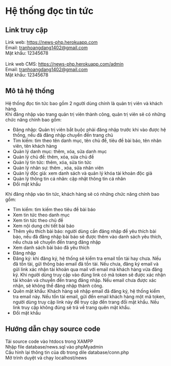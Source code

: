 # Hệ thống đọc tin tức

## Link truy cập

Link web: https://news-php.herokuapp.com
<br>
Email: tranhoangdang1402@gmail.com
<br>
Mật khẩu: 12345678
<br>
<br>
Link web CMS: https://news-php.herokuapp.com/admin
<br>
Email: tranhoangdang1402@gmail.com
<br>
Mật khẩu: 12345678
<br>

## Mô tả hệ thống

Hệ thống đọc tin tức bao gồm 2 người dùng chính là quản trị viên và khách hàng.<br>
Khi đăng nhập vào trang quản trị viên thành công, quản trị viên sẽ có những chức năng chính bao gồm:

- Đăng nhập: Quản trị viên bắt buộc phải đăng nhập trước khi vào được hệ thống, nếu đã đăng nhập chuyển đến trang chủ
- Tìm kiếm: tìm theo tên danh mục, tên chủ đề, tiêu đề bài báo, tên nhân viên, tên khách hàng
- Quản lý danh mục: thêm, xóa, sửa danh mục
- Quản lý chủ đề: thêm, xóa, sửa chủ đề
- Quản lý tin tức: thêm, xóa, sửa tin tức
- Quản lý nhân sự: thêm , xóa, sửa nhân viên
- Quản lý độc giả: xem danh sách và quản lý khóa tài khoản độc giả
- Quản lý thông tin cá nhân: cập nhật thông tin cá nhân
- Đổi mật khẩu

Khi đăng nhập vào tin tức, khách hàng sẽ có những chức năng chính bao gồm:

- Tìm kiểm: tìm kiếm theo tiêu đề bài báo
- Xem tin tức theo danh mục
- Xem tin tức theo chủ đề
- Xem nội dung chi tiết bài báo
- Thêm yêu thích bài báo: người dùng cần đăng nhập để yêu thích bài báo, nếu đã đăng nhập bài báo sẽ được thêm vào danh sách yêu thích, nếu chưa sẽ chuyển đến trang đăng nhập
- Xem danh sách bài báo đã yêu thích
- Đăng nhập
- Đăng ký: khi đăng ký, hệ thống sẽ kiểm tra email tồn tài hay chưa. Nếu đã tồn tài, gửi thông báo email đã tồn tài. Nếu chưa, đăng ký email và gửi link xác nhận tài khoản qua mail với email mà khách hàng vừa đăng ký. Khi người dùng truy cập vào đúng link có mã token sẽ được xác nhận tài khoản và chuyển đến trang đăng nhập. Nếu email chưa được xác nhận, sẽ không thể đăng nhập thành công.
- Quên mật khẩu: Khách hàng sẽ nhập email đã đăng ký, hệ thống kiểm tra email này. Nếu tồn tài email, gửi đến email khách hàng một mã token, người dùng truy cập link này để truy cập đến trang đổi mật khẩu. Nếu link truy cập không đúng sẽ trả về trang quên mật khẩu.
- Đổi mật khẩu

## Hướng dẫn chạy source code

Tải source code vào htdocs trong XAMPP<br>
Nhập file database/news.sql vào phpMyadmin<br>
Cấu hình lại thông tin của db trong dile database/conn.php<br>
Mở trình duyệt và chạy localhost/news
